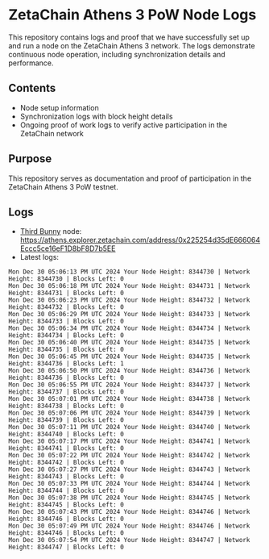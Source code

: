 # ZetaChain Athens 3 PoW Node Logs
This repository contains logs and proof that we have successfully set up and run a node on the ZetaChain Athens 3 network. The logs demonstrate continuous node operation, including synchronization details and performance.

## Contents
- Node setup information
- Synchronization logs with block height details
- Ongoing proof of work logs to verify active participation in the ZetaChain network

## Purpose
This repository serves as documentation and proof of participation in the ZetaChain Athens 3 PoW testnet.

## Logs

- [Third Bunny](https://thirdbunny.xyz/) node: https://athens.explorer.zetachain.com/address/0x225254d35dE666064Eccc5ce16eF1D8bF8D7b5EE
- Latest logs:
```
Mon Dec 30 05:06:13 PM UTC 2024 Your Node Height: 8344730 | Network Height: 8344730 | Blocks Left: 0
Mon Dec 30 05:06:18 PM UTC 2024 Your Node Height: 8344731 | Network Height: 8344731 | Blocks Left: 0
Mon Dec 30 05:06:23 PM UTC 2024 Your Node Height: 8344732 | Network Height: 8344732 | Blocks Left: 0
Mon Dec 30 05:06:29 PM UTC 2024 Your Node Height: 8344733 | Network Height: 8344733 | Blocks Left: 0
Mon Dec 30 05:06:34 PM UTC 2024 Your Node Height: 8344734 | Network Height: 8344734 | Blocks Left: 0
Mon Dec 30 05:06:40 PM UTC 2024 Your Node Height: 8344735 | Network Height: 8344735 | Blocks Left: 0
Mon Dec 30 05:06:45 PM UTC 2024 Your Node Height: 8344735 | Network Height: 8344736 | Blocks Left: 1
Mon Dec 30 05:06:50 PM UTC 2024 Your Node Height: 8344736 | Network Height: 8344736 | Blocks Left: 0
Mon Dec 30 05:06:55 PM UTC 2024 Your Node Height: 8344737 | Network Height: 8344737 | Blocks Left: 0
Mon Dec 30 05:07:01 PM UTC 2024 Your Node Height: 8344738 | Network Height: 8344738 | Blocks Left: 0
Mon Dec 30 05:07:06 PM UTC 2024 Your Node Height: 8344739 | Network Height: 8344739 | Blocks Left: 0
Mon Dec 30 05:07:11 PM UTC 2024 Your Node Height: 8344740 | Network Height: 8344740 | Blocks Left: 0
Mon Dec 30 05:07:17 PM UTC 2024 Your Node Height: 8344741 | Network Height: 8344741 | Blocks Left: 0
Mon Dec 30 05:07:22 PM UTC 2024 Your Node Height: 8344742 | Network Height: 8344742 | Blocks Left: 0
Mon Dec 30 05:07:27 PM UTC 2024 Your Node Height: 8344743 | Network Height: 8344743 | Blocks Left: 0
Mon Dec 30 05:07:33 PM UTC 2024 Your Node Height: 8344744 | Network Height: 8344744 | Blocks Left: 0
Mon Dec 30 05:07:38 PM UTC 2024 Your Node Height: 8344745 | Network Height: 8344745 | Blocks Left: 0
Mon Dec 30 05:07:43 PM UTC 2024 Your Node Height: 8344746 | Network Height: 8344746 | Blocks Left: 0
Mon Dec 30 05:07:49 PM UTC 2024 Your Node Height: 8344746 | Network Height: 8344746 | Blocks Left: 0
Mon Dec 30 05:07:54 PM UTC 2024 Your Node Height: 8344747 | Network Height: 8344747 | Blocks Left: 0
```
